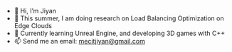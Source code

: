 - 👋 Hi, I’m Jiyan
- 👀 This summer, I am doing research on Load Balancing Optimization on Edge Clouds
- 🌱 Currently learning Unreal Engine, and developing 3D games with C++
- 📫 Send me an email: mecitjiyan@gmail.com


<!-- - 💞️ I’m looking to collaborate on ... -->

<!---
xwedea/xwedea is a ✨ special ✨ repository because its `README.md` (this file) appears on your GitHub profile.
You can click the Preview link to take a look at your changes.
--->
